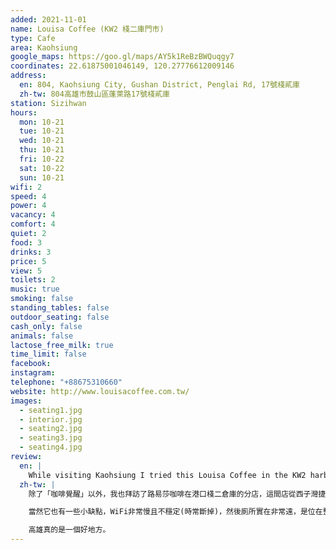 ```yaml
---
added: 2021-11-01
name: Louisa Coffee (KW2 棧二庫門市)
type: Cafe
area: Kaohsiung
google_maps: https://goo.gl/maps/AY5k1ReBzBWQuqgy7
coordinates: 22.61875001046149, 120.27776612009146
address:
  en: 804, Kaohsiung City, Gushan District, Penglai Rd, 17號棧貳庫
  zh-tw: 804高雄市鼓山區蓬萊路17號棧貳庫
station: Sizihwan
hours:
  mon: 10-21
  tue: 10-21
  wed: 10-21
  thu: 10-21
  fri: 10-22
  sat: 10-22
  sun: 10-21
wifi: 2
speed: 4
power: 4
vacancy: 4
comfort: 4
quiet: 2
food: 3
drinks: 3
price: 5
view: 5
toilets: 2
music: true
smoking: false
standing_tables: false
outdoor_seating: false
cash_only: false
animals: false
lactose_free_milk: true
time_limit: false
facebook: 
instagram: 
telephone: "+88675310660"
website: http://www.louisacoffee.com.tw/
images:
  - seating1.jpg
  - interior.jpg
  - seating2.jpg
  - seating3.jpg
  - seating4.jpg
review:
  en: |
    While visiting Kaohsiung I tried this Louisa Coffee in the KW2 harbor side warehouse, about a 10 minute walk from the Sizihwan MRT station. From the first floor it doesn't look like much, but if you go upstairs you'll find a huge seating area. The seats facing the water looked nice (although the sun might be too bright in the afternoon). There was some drawbacks though. The WiFi was a little slow and unstable (disconnects from time to time). Also, the restrooms are quite far away, located at the other end of the building, which was a little annoying.
  zh-tw: |
    除了「咖啡覺醒」以外，我也拜訪了路易莎咖啡在港口棧二倉庫的分店，這間店從西子灣捷運站走去約要十到十五分鐘的時間，在酷熱的高雄天氣下需要有點勇氣，不過絕對值得！從一樓進去時會覺得平凡無奇，但上到二樓就會找到一個非~~~非~~~常大的座位區(住台北住久了，有時候會忘了咖啡廳是可以很大的！)，面對海邊的座位看起來太愜意浪漫了，尤其是下午可以一邊看夕陽一邊工作，可以紓解一些壓力(雖然太陽照下來可能會太過強烈)，西子灣燒得紅通通的落日真的名不虛傳，邊工作邊等夕陽也是別有一番風味。而雖然這裡有非常多的座位，但待了兩三小時卻發現意外的安靜，且座位上都有插座，使用起來非常便利，因此也看到一些學生在這裡用平板上網課和讀書，感覺是學生的熱門讀書據點。

    當然它也有一些小缺點，WiFi非常慢且不穩定(時常斷掉)，然後廁所實在非常遠，是位在整個大倉庫的盡頭，如果一個人前來可能會有點擔心筆電和貴重物品留在原位，會有點煩躁，但整體來說瑕不掩瑜。

    高雄真的是一個好地方。
---
```

